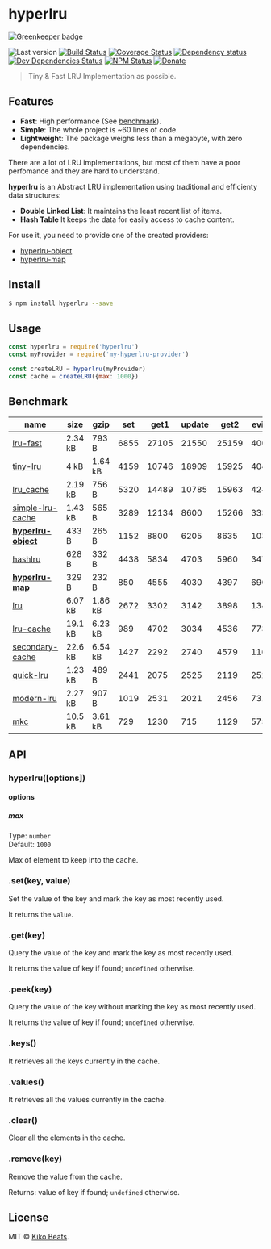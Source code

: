 # hyperlru

[![Greenkeeper badge](https://badges.greenkeeper.io/Kikobeats/hyperlru.svg)](https://greenkeeper.io/)

![Last version](https://img.shields.io/github/tag/Kikobeats/hyperlru.svg?style=flat-square)
[![Build Status](https://img.shields.io/travis/Kikobeats/hyperlru/master.svg?style=flat-square)](https://travis-ci.org/Kikobeats/hyperlru)
[![Coverage Status](https://img.shields.io/coveralls/Kikobeats/hyperlru.svg?style=flat-square)](https://coveralls.io/github/Kikobeats/hyperlru)
[![Dependency status](https://img.shields.io/david/Kikobeats/hyperlru.svg?style=flat-square)](https://david-dm.org/Kikobeats/hyperlru)
[![Dev Dependencies Status](https://img.shields.io/david/dev/Kikobeats/hyperlru.svg?style=flat-square)](https://david-dm.org/Kikobeats/hyperlru#info=devDependencies)
[![NPM Status](https://img.shields.io/npm/dm/hyperlru.svg?style=flat-square)](https://www.npmjs.org/package/hyperlru)
[![Donate](https://img.shields.io/badge/donate-paypal-blue.svg?style=flat-square)](https://paypal.me/Kikobeats)

> Tiny & Fast LRU Implementation as possible.

## Features

* **Fast**: High performance (See [benchmark](#benchmark)).
* **Simple**: The whole project is ~60 lines of code.
* **Lightweight**: The package weighs less than a megabyte, with zero dependencies.

There are a lot of LRU implementations, but most of them have a poor perfomance and they are hard to understand.

**hyperlru** is an Abstract LRU implementation using traditional and efficienty data structures:

 - **Double Linked List**: It maintains the least recent list of items.
 - **Hash Table** It keeps the data for easily access to cache content.

For use it, you need to provide one of the created providers:

- [hyperlru-object](https://github.com/Kikobeats/hyperlru-object)
- [hyperlru-map](https://github.com/Kikobeats/hyperlru-map)

## Install

```bash
$ npm install hyperlru --save
```

## Usage

```js
const hyperlru = require('hyperlru')
const myProvider = require('my-hyperlru-provider')

const createLRU = hyperlru(myProvider)
const cache = createLRU({max: 1000})
```

## Benchmark

| name                                                | size    | gzip    | set  | get1  | update | get2  | evict |
|-----------------------------------------------------|---------|---------|------|-------|--------|-------|-------|
| [lru-fast](https://npm.im/lru-fast)                 | 2.34 kB | 793 B   | 6855 | 27105 | 21550  | 25159 | 4003  |
| [tiny-lru](https://npm.im/tiny-lru)                 | 4 kB    | 1.64 kB | 4159 | 10746 | 18909  | 15925 | 4042  |
| [lru_cache](https://npm.im/lru_cache)               | 2.19 kB | 756 B   | 5320 | 14489 | 10785  | 15963 | 4242  |
| [simple-lru-cache](https://npm.im/simple-lru-cache) | 1.43 kB | 565 B   | 3289 | 12134 | 8600   | 15266 | 3334  |
| **[hyperlru-object](https://npm.im/hyperlru-object)**   | 433 B   | 265 B   | 1152 | 8800  | 6205   | 8635  | 1039  |
| [hashlru](https://npm.im/hashlru)                   | 628 B   | 332 B   | 4438 | 5834  | 4703   | 5960  | 3474  |
| **[hyperlru-map](https://npm.im/hyperlru-map)**         | 329 B   | 232 B   | 850  | 4555  | 4030   | 4397  | 690   |
| [lru](https://npm.im/lru)                           | 6.07 kB | 1.86 kB | 2672 | 3302  | 3142   | 3898  | 1347  |
| [lru-cache](https://npm.im/lru-cache)               | 19.1 kB | 6.23 kB | 989  | 4702  | 3034   | 4536  | 773   |
| [secondary-cache](https://npm.im/secondary-cache)   | 22.6 kB | 6.54 kB | 1427 | 2292  | 2740   | 4579  | 1164  |
| [quick-lru](https://npm.im/quick-lru)               | 1.23 kB | 489 B   | 2441 | 2075  | 2525   | 2119  | 2525  |
| [modern-lru](https://npm.im/modern-lru)             | 2.27 kB | 907 B   | 1019 | 2531  | 2021   | 2456  | 731   |
| [mkc](https://npm.im/mkc)                           | 10.5 kB | 3.61 kB | 729  | 1230  | 715    | 1129  | 575   |

## API

### hyperlru([options])

#### options

##### max

Type: `number`<br>
Default: `1000`

Max of element to keep into the cache.

### .set(key, value)

Set the value of the key and mark the key as most recently used.

It returns the `value`.

### .get(key)

Query the value of the key and mark the key as most recently used.

It returns the value of key if found; `undefined` otherwise.

### .peek(key)

Query the value of the key without marking the key as most recently used.

It returns the value of key if found; `undefined` otherwise.

### .keys()

It retrieves all the keys currently in the cache.

### .values()

It retrieves all the values currently in the cache.

### .clear()

Clear all the elements in the cache.

### .remove(key)

Remove the value from the cache.

Returns: value of key if found; `undefined` otherwise.

## License

MIT © [Kiko Beats](https://github.com/Kikobeats).
